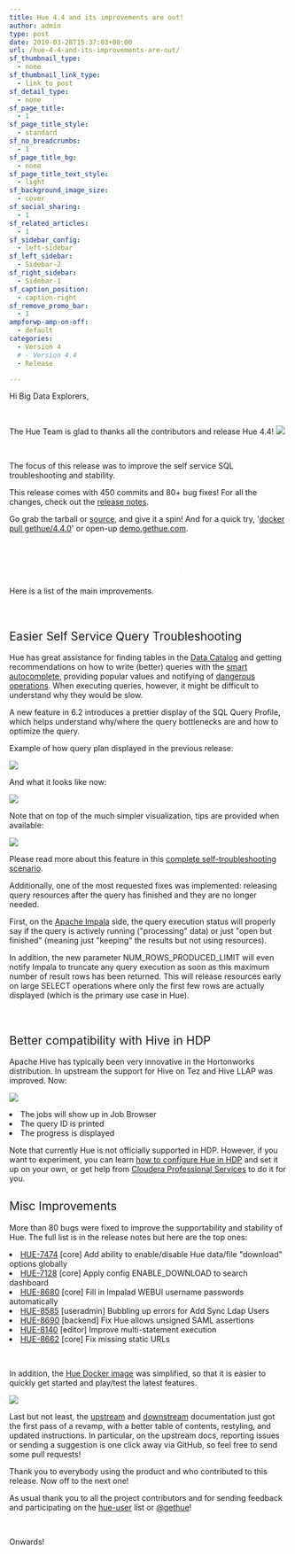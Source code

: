```yaml
---
title: Hue 4.4 and its improvements are out!
author: admin
type: post
date: 2019-03-28T15:37:03+00:00
url: /hue-4-4-and-its-improvements-are-out/
sf_thumbnail_type:
  - none
sf_thumbnail_link_type:
  - link_to_post
sf_detail_type:
  - none
sf_page_title:
  - 1
sf_page_title_style:
  - standard
sf_no_breadcrumbs:
  - 1
sf_page_title_bg:
  - none
sf_page_title_text_style:
  - light
sf_background_image_size:
  - cover
sf_social_sharing:
  - 1
sf_related_articles:
  - 1
sf_sidebar_config:
  - left-sidebar
sf_left_sidebar:
  - Sidebar-2
sf_right_sidebar:
  - Sidebar-1
sf_caption_position:
  - caption-right
sf_remove_promo_bar:
  - 1
ampforwp-amp-on-off:
  - default
categories:
  - Version 4
  # - Version 4.4
  - Release

---
```

Hi Big Data Explorers,

&nbsp;

The Hue Team is glad to thanks all the contributors and release Hue 4.4! [<img src="https://cdn.gethue.com/uploads/2015/08/hue-logo-copy.png" />][1]

&nbsp;

The focus of this release was to improve the self service SQL troubleshooting and stability.

This release comes with 450 commits and 80+ bug fixes! For all the changes, check out the [release notes][2].

Go grab the tarball or [source][3], and give it a spin! And for <span style="font-weight: 400;">a quick try, '<a href="https://github.com/cloudera/hue/tree/master/tools/docker">docker pull gethue/4.4.0</a>' or open-up </span>[<span style="font-weight: 400;">demo.gethue.com</span>][4]<span style="font-weight: 400;">.</span>

<p style="text-align: center;">
  <a class="sf-button standard accent standard  dropshadow" style="color: #fff!important; font-size: 200%;" title="Click to download the tarball release" href="https://www.dropbox.com/s/n6uvr709ng2p2j2/hue-4.4.0.tgz?dl=0" target="_blank" rel="noopener noreferrer"><br /> <span class="text">Download</span><br /> </a>
</p>

Here is a list of the main improvements.

&nbsp;

## <span style="font-weight: 400;">Easier Self Service Query Troubleshooting</span>

<span style="font-weight: 400;">Hue has great assistance for finding tables in the </span>[<span style="font-weight: 400;">Data Catalog</span>][5] <span style="font-weight: 400;">and getting recommendations on how to write (better) queries with the </span>[<span style="font-weight: 400;">smart autocomplete</span>][6]<span style="font-weight: 400;">, providing popular values and notifying of </span>[<span style="font-weight: 400;">dangerous operations</span>][7]<span style="font-weight: 400;">. When executing queries, however, it might be difficult to understand why they would be slow.</span>

<span style="font-weight: 400;">A new feature in 6.2 introduces a prettier display of the SQL Query Profile, which helps understand why/where the query bottlenecks are and how to optimize the query.</span>

<span style="font-weight: 400;">Example of how query plan displayed in the previous release:</span>

[<img src="https://cdn.gethue.com/uploads/2019/03/Impala_old_plan_visualization.png"/>][8]

<span style="font-weight: 400;">And what it looks like now:</span>

[<img src="https://cdn.gethue.com/uploads/2019/03/Screen-Shot-2019-03-06-at-4.08.01-PM-1.png"/>][9]

<span style="font-weight: 400;">Note that on top of the much simpler visualization, tips are provided when available:</span>

[<img src="https://cdn.gethue.com/uploads/2019/03/Screen-Shot-2019-03-06-at-4.13.40-PM-1.png"/>][10]

<span style="font-weight: 400;">Please read more about this feature in this </span>[<span style="font-weight: 400;">complete self-troubleshooting scenario</span>][11]<span style="font-weight: 400;">.</span>

<span style="font-weight: 400;">Additionally, one of the most requested fixes was implemented: releasing query resources after the query has finished and they are no longer needed.</span>

<span style="font-weight: 400;">First, on the </span>[<span style="font-weight: 400;">Apache Impala</span>][12] <span style="font-weight: 400;">side, the query execution status will properly say if the query is actively running ("processing" data) or just "open but finished" (meaning just "keeping" the results but not using resources).</span>

<span style="font-weight: 400;">In addition, the new parameter NUM_ROWS_PRODUCED_LIMIT will even notify Impala to truncate any query execution as soon as this maximum number of result rows has been returned. This will release resources early on large SELECT operations where only the first few rows are actually displayed (which is the primary use case in Hue).</span>

&nbsp;

## <span style="font-weight: 400;">Better compatibility with Hive in HDP</span>

<span style="font-weight: 400;">Apache Hive has typically been very innovative in the Hortonworks distribution. In upstream the support for Hive on Tez and Hive LLAP was improved. Now:</span>

[<img src="https://cdn.gethue.com/uploads/2019/02/Screen-Shot-2019-02-27-at-3.10.39-PM.png"/>][13]

<li style="font-weight: 400;">
  <span style="font-weight: 400;">The jobs will show up in Job Browser</span>
</li>
<li style="font-weight: 400;">
  <span style="font-weight: 400;">The query ID is printed</span>
</li>
<li style="font-weight: 400;">
  <span style="font-weight: 400;">The progress is displayed</span>
</li>

<span style="font-weight: 400;">Note that currently Hue is not officially supported in HDP. However, if you want to experiment, you can learn </span>[<span style="font-weight: 400;">how to configure Hue in HDP</span>][14] <span style="font-weight: 400;">and set it up on your own, or get help from </span>[<span style="font-weight: 400;">Cloudera Professional Services</span>][15] <span style="font-weight: 400;">to do it for you. </span>

## <span style="font-weight: 400;">Misc Improvements</span>

<span style="font-weight: 400;">More than 80 bugs were fixed to improve the supportability and stability of Hue. The full list is in the release notes but here are the top ones:</span>

<li style="font-weight: 400;">
  <a href="https://issues.cloudera.org/browse/HUE-7414"><span style="font-weight: 400;">HUE-7474</span></a><span style="font-weight: 400;"> [core] Add ability to enable/disable Hue data/file "download" options globally</span>
</li>
<li style="font-weight: 400;">
  <a href="https://issues.cloudera.org/browse/HUE-7128"><span style="font-weight: 400;">HUE-7128</span></a><span style="font-weight: 400;"> [core] Apply config ENABLE_DOWNLOAD to search dashboard</span>
</li>
<li style="font-weight: 400;">
  <a href="https://issues.cloudera.org/browse/HUE-8680"><span style="font-weight: 400;">HUE-8680</span></a><span style="font-weight: 400;"> [core] Fill in Impalad WEBUI username passwords automatically</span>
</li>
<li style="font-weight: 400;">
  <a href="https://issues.cloudera.org/browse/HUE-8585"><span style="font-weight: 400;">HUE-8585</span></a><span style="font-weight: 400;"> [useradmin] Bubbling up errors for Add Sync Ldap Users</span>
</li>
<li style="font-weight: 400;">
  <a href="https://issues.cloudera.org/browse/HUE-8690"><span style="font-weight: 400;">HUE-8690</span></a><span style="font-weight: 400;"> [backend] Fix Hue allows unsigned SAML assertions</span>
</li>
<li style="font-weight: 400;">
  <a href="https://issues.cloudera.org/browse/HUE-8140"><span style="font-weight: 400;">HUE-8140</span></a><span style="font-weight: 400;"> [editor] Improve multi-statement execution</span>
</li>
<li style="font-weight: 400;">
  <a href="https://issues.cloudera.org/browse/HUE-8662"><span style="font-weight: 400;">HUE-8662</span></a><span style="font-weight: 400;"> [core] Fix missing static URLs</span>
</li>

&nbsp;

<span style="font-weight: 400;">In addition, the </span>[<span style="font-weight: 400;">Hue Docker image</span>][16] <span style="font-weight: 400;">was simplified, so that it is easier to quickly get started and play/test the latest features.</span>

[<img src="https://cdn.gethue.com/uploads/2017/12/Screen-Shot-2017-11-15-at-3.34.20-PM.png"/>][17]

<span style="font-weight: 400;">Last but not least, the </span>[<span style="font-weight: 400;">upstream</span>][18] <span style="font-weight: 400;">and </span>[<span style="font-weight: 400;">downstream</span>][19] <span style="font-weight: 400;">documentation just got the first pass of a revamp, with a better table of contents, restyling, and updated instructions. In particular, on the upstream docs, reporting issues or sending a suggestion is one click away via GitHub, so feel free to send some pull requests!</span>

<span style="font-weight: 400;">Thank you to everybody using the product and who contributed to this release. Now off to the next one!</span>

As usual thank you to all the project contributors and for sending feedback and participating on the [hue-user][20] list or [@gethue][21]!

&nbsp;

Onwards!

&nbsp;

&nbsp;

&nbsp;

&nbsp;

 [1]: https://cdn.gethue.com/uploads/2015/08/hue-logo-copy.png
 [2]: http://cloudera.github.io/hue/latest/releases/release-notes-4.4.0/index.html
 [3]: https://github.com/cloudera/hue/archive/release-4.4.0.zip
 [4]: http://demo.gethue.com/
 [5]: https://blog.cloudera.com/blog/2018/06/new-in-cloudera-5-15-simplifying-the-end-user-data-catalog-for-the-self-service-analytic-database/
 [6]: https://blog.cloudera.com/blog/2018/02/new-in-cloudera-5-14-query-assistance-improvements-and-adls-integration-for-the-self-service-analytic-database/
 [7]: https://blog.cloudera.com/blog/2017/08/new-in-cloudera-enterprise-5-12-hue-4-interface-and-query-assistant/
 [8]: https://cdn.gethue.com/uploads/2019/03/Impala_old_plan_visualization.png
 [9]: https://cdn.gethue.com/uploads/2019/03/Screen-Shot-2019-03-06-at-4.08.01-PM-1.png
 [10]: https://cdn.gethue.com/uploads/2019/03/Screen-Shot-2019-03-06-at-4.13.40-PM-1.png
 [11]: https://gethue.com/self-service-impala-sql-query-troubleshooting/
 [12]: https://impala.apache.org/
 [13]: https://cdn.gethue.com/uploads/2019/02/Screen-Shot-2019-02-27-at-3.10.39-PM.png
 [14]: https://gethue.com/configure-ambari-hdp-with-hue/
 [15]: https://www.cloudera.com/about/services-and-support/professional-services.html
 [16]: https://gethue.com/hue-in-docker/
 [17]: https://cdn.gethue.com/uploads/2017/12/Screen-Shot-2017-11-15-at-3.34.20-PM.png
 [18]: http://cloudera.github.io/hue/docs-4.4.0/
 [19]: https://www.cloudera.com/documentation/enterprise/latest/topics/hue.html
 [20]: http://groups.google.com/a/cloudera.org/group/hue-user
 [21]: https://twitter.com/gethue
